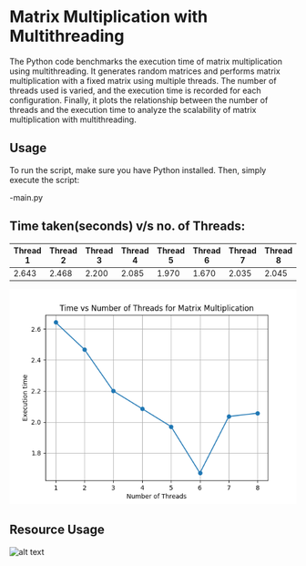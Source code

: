# Matrix Multiplication with Multithreading

The Python code benchmarks the execution time of matrix multiplication using multithreading. It generates random matrices and performs matrix multiplication with a fixed matrix using multiple threads. The number of threads used is varied, and the execution time is recorded for each configuration. Finally, it plots the relationship between the number of threads and the execution time to analyze the scalability of matrix multiplication with multithreading.

## Usage

To run the script, make sure you have Python installed. Then, simply execute the script:

-main.py

## Time taken(seconds) v/s no. of Threads:

| Thread 1 | Thread 2 | Thread 3 | Thread 4 | Thread 5 | Thread 6 | Thread 7 | Thread 8 |
|----------|----------|----------|----------|----------|----------|----------|----------|
| 2.643     | 2.468     | 2.200    | 2.085    | 1.970    | 1.670    | 2.035    | 2.045     |


![Image Description](img.png)

## Resource Usage

![alt text](image.png)

